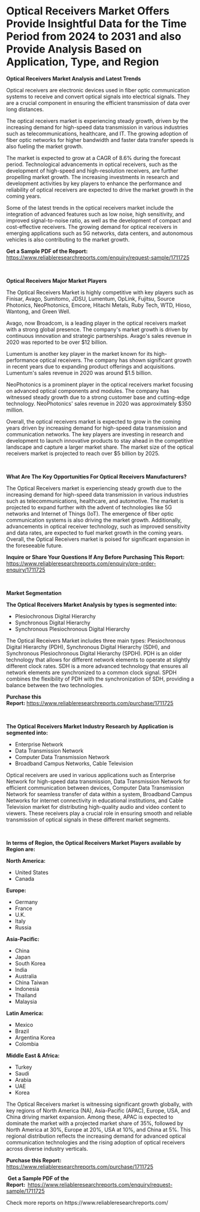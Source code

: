 <p><h1>Optical Receivers Market Offers Provide Insightful Data for the Time Period from 2024 to 2031 and also Provide Analysis Based on Application, Type, and Region</h1></p><p><strong>Optical Receivers Market Analysis and Latest Trends</strong></p>
<p><p>Optical receivers are electronic devices used in fiber optic communication systems to receive and convert optical signals into electrical signals. They are a crucial component in ensuring the efficient transmission of data over long distances.</p><p>The optical receivers market is experiencing steady growth, driven by the increasing demand for high-speed data transmission in various industries such as telecommunications, healthcare, and IT. The growing adoption of fiber optic networks for higher bandwidth and faster data transfer speeds is also fueling the market growth.</p><p>The market is expected to grow at a CAGR of 8.6% during the forecast period. Technological advancements in optical receivers, such as the development of high-speed and high-resolution receivers, are further propelling market growth. The increasing investments in research and development activities by key players to enhance the performance and reliability of optical receivers are expected to drive the market growth in the coming years.</p><p>Some of the latest trends in the optical receivers market include the integration of advanced features such as low noise, high sensitivity, and improved signal-to-noise ratio, as well as the development of compact and cost-effective receivers. The growing demand for optical receivers in emerging applications such as 5G networks, data centers, and autonomous vehicles is also contributing to the market growth.</p></p>
<p><strong>Get a Sample PDF of the Report:&nbsp;</strong> <a href="https://www.reliableresearchreports.com/enquiry/request-sample/1711725">https://www.reliableresearchreports.com/enquiry/request-sample/1711725</a></p>
<p>&nbsp;</p>
<p><strong>Optical Receivers Major Market Players</strong></p>
<p><p>The Optical Receivers Market is highly competitive with key players such as Finisar, Avago, Sumitomo, JDSU, Lumentum, OpLink, Fujitsu, Source Photonics, NeoPhotonics, Emcore, Hitachi Metals, Ruby Tech, WTD, Hioso, Wantong, and Green Well. </p><p>Avago, now Broadcom, is a leading player in the optical receivers market with a strong global presence. The company's market growth is driven by continuous innovation and strategic partnerships. Avago's sales revenue in 2020 was reported to be over $12 billion. </p><p>Lumentum is another key player in the market known for its high-performance optical receivers. The company has shown significant growth in recent years due to expanding product offerings and acquisitions. Lumentum's sales revenue in 2020 was around $1.5 billion.</p><p>NeoPhotonics is a prominent player in the optical receivers market focusing on advanced optical components and modules. The company has witnessed steady growth due to a strong customer base and cutting-edge technology. NeoPhotonics' sales revenue in 2020 was approximately $350 million.</p><p>Overall, the optical receivers market is expected to grow in the coming years driven by increasing demand for high-speed data transmission and communication networks. The key players are investing in research and development to launch innovative products to stay ahead in the competitive landscape and capture a larger market share. The market size of the optical receivers market is projected to reach over $5 billion by 2025.</p></p>
<p>&nbsp;</p>
<p><strong>What Are The Key Opportunities For Optical Receivers Manufacturers?</strong></p>
<p><p>The Optical Receivers market is experiencing steady growth due to the increasing demand for high-speed data transmission in various industries such as telecommunications, healthcare, and automotive. The market is projected to expand further with the advent of technologies like 5G networks and Internet of Things (IoT). The emergence of fiber optic communication systems is also driving the market growth. Additionally, advancements in optical receiver technology, such as improved sensitivity and data rates, are expected to fuel market growth in the coming years. Overall, the Optical Receivers market is poised for significant expansion in the foreseeable future.</p></p>
<p><strong>Inquire or Share Your Questions If Any Before Purchasing This Report:</strong> <a href="https://www.reliableresearchreports.com/enquiry/pre-order-enquiry/1711725">https://www.reliableresearchreports.com/enquiry/pre-order-enquiry/1711725</a></p>
<p>&nbsp;</p>
<p><strong>Market Segmentation</strong></p>
<p><strong>The Optical Receivers Market Analysis by types is segmented into:</strong></p>
<p><ul><li>Plesiochronous Digital Hierarchy</li><li>Synchronous Digital Hierarchy</li><li>Synchronous Plesiochronous Digital Hierarchy</li></ul></p>
<p><p>The Optical Receivers Market includes three main types: Plesiochronous Digital Hierarchy (PDH), Synchronous Digital Hierarchy (SDH), and Synchronous Plesiochronous Digital Hierarchy (SPDH). PDH is an older technology that allows for different network elements to operate at slightly different clock rates. SDH is a more advanced technology that ensures all network elements are synchronized to a common clock signal. SPDH combines the flexibility of PDH with the synchronization of SDH, providing a balance between the two technologies.</p></p>
<p><strong>Purchase this Report:&nbsp;</strong><a href="https://www.reliableresearchreports.com/purchase/1711725">https://www.reliableresearchreports.com/purchase/1711725</a></p>
<p>&nbsp;</p>
<p><strong>The Optical Receivers Market Industry Research by Application is segmented into:</strong></p>
<p><ul><li>Enterprise Network</li><li>Data Transmission Network</li><li>Computer Data Transmission Network</li><li>Broadband Campus Networks, Cable Television</li></ul></p>
<p><p>Optical receivers are used in various applications such as Enterprise Network for high-speed data transmission, Data Transmission Network for efficient communication between devices, Computer Data Transmission Network for seamless transfer of data within a system, Broadband Campus Networks for internet connectivity in educational institutions, and Cable Television market for distributing high-quality audio and video content to viewers. These receivers play a crucial role in ensuring smooth and reliable transmission of optical signals in these different market segments.</p></p>
<p>&nbsp;</p>
<p><strong>In terms of Region, the Optical Receivers Market Players available by Region are:</strong></p>
<p>
    <p> <strong> North America: </strong>
        <ul>
            <li>United States</li>
            <li>Canada</li>
        </ul>
        </p> 
    <p> <strong> Europe: </strong>
        <ul>
            <li>Germany</li>
            <li>France</li>
            <li>U.K.</li>
            <li>Italy</li>
            <li>Russia</li>
        </ul>
        </p> 
    <p> <strong> Asia-Pacific: </strong>
        <ul>
            <li>China</li>
            <li>Japan</li>
            <li>South Korea</li>
            <li>India</li>
            <li>Australia</li>
            <li>China Taiwan</li>
            <li>Indonesia</li>
            <li>Thailand</li>
            <li>Malaysia</li>
        </ul>
        </p> 
    <p> <strong> Latin America: </strong>
        <ul>
            <li>Mexico</li>
            <li>Brazil</li>
            <li>Argentina Korea</li>
            <li>Colombia</li>
        </ul>
        </p> 
    <p> <strong> Middle East & Africa: </strong>
        <ul>
            <li>Turkey</li>
            <li>Saudi</li>
            <li>Arabia</li>
            <li>UAE</li>
            <li>Korea</li>
        </ul>
    </p>
    </p>
<p><p>The Optical Receivers market is witnessing significant growth globally, with key regions of North America (NA), Asia-Pacific (APAC), Europe, USA, and China driving market expansion. Among these, APAC is expected to dominate the market with a projected market share of 35%, followed by North America at 30%, Europe at 20%, USA at 10%, and China at 5%. This regional distribution reflects the increasing demand for advanced optical communication technologies and the rising adoption of optical receivers across diverse industry verticals.</p></p>
<p><strong>Purchase this Report: </strong><a href="https://www.reliableresearchreports.com/purchase/1711725">https://www.reliableresearchreports.com/purchase/1711725</a></p>
<p>&nbsp;<strong>Get a Sample PDF of the Report:&nbsp;&nbsp;</strong><a href="https://www.reliableresearchreports.com/enquiry/request-sample/1711725">https://www.reliableresearchreports.com/enquiry/request-sample/1711725</a></p>
<p><strong></strong></p>
<p>Check more reports on https://www.reliableresearchreports.com/</p>
